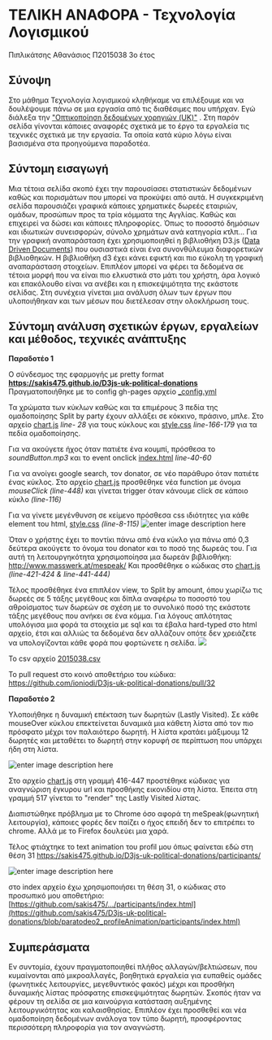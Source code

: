 # ΤΕΛΙΚΗ ΑΝΑΦΟΡΑ - Τεχνολογία Λογισμικού
Πιπλικάτσης Αθανάσιος
Π2015038
3ο έτος

## Σύνοψη

Στο μάθημα Τεχνολογία λογισμικού κληθήκαμε να επιλέξουμε και να δουλέψουμε πάνω σε μια εργασία από τις διαθέσιμες που υπήρχαν. Εγώ διάλεξα την  ["Οπτικοποίηση δεδομένων χορηγιών (UK)"](https://github.com/ioniodi/D3js-uk-political-donations) . Στη παρόν σελίδα γίνονται κάποιες αναφορές σχετικά με το έργο τα εργαλεία τις τεχνικές σχετικά με την εργασία. Τα οποία κατά κύριο λόγω είναι βασισμένα στα προηγούμενα παραδοτέα.


## Σύντομη εισαγωγή

Μια τέτοια σελίδα σκοπό έχει την παρουσίασει στατιστικών δεδομένων καθώς και πορισμάτων που μπορεί να προκύψει από αυτά. Η συγκεκριμένη σελίδα παρουσιάζει γραφικά κάποιες χρηματικές δωρεές εταιριών, ομάδων, προσώπων προς τα τρία κόμματα της Αγγλίας. Καθώς και επιχειρεί να δώσει και κάποιες πληροφορίες. Όπως το ποσοστό δημόσιων και ιδιωτικών συνεισφορών, σύνολο χρημάτων ανά κατηγορία κτλπ... Για την γραφική αναπαράσταση έχει χρησιμοποιηθεί η βιβλιοθήκη D3.js ([Data Driven Documents](https://d3js.org/)) που ουσιαστικά είναι ένα συνονθύλευμα διαφορετικών βιβλιοθηκών.  Η βιβλιοθήκη d3 έχει κάνει εφικτή και πιο εύκολη τη γραφική αναπαράσταση στοιχείων. Επιπλέον μπορεί να φέρει τα δεδομένα σε τέτοια μορφή που να είναι πιο ελκυστικά στο μάτι του χρήστη, άρα λογικό και επακόλουθο είναι να ανέβει και η επισκεψιμότητα της εκάστοτε σελίδας. Στη συνέχεια γίνεται μια ανάλυση όλων των έργων που υλοποιήθηκαν και των μέσων που διετέλεσαν στην ολοκλήρωση τους.


## Σύντομη ανάλυση σχετικών έργων, εργαλείων και μέθοδος, τεχνικές ανάπτυξης

**Παραδοτέο 1**

Ο σύνδεσμος της εφαρμογής με pretty format **https://sakis475.github.io/D3js-uk-political-donations** 
Πραγματοποιήθηκε με το config gh-pages αρχείο [_config.yml](https://github.com/sakis475/D3js-uk-political-donations/blob/paradoteo1/_config.yml)

Τα χρώματα των κύκλων καθώς και τα επιμέρους 3 πεδία της ομαδοποίησης Split by party έχουν αλλάξει σε κόκκινο, πράσινο, μπλε.
Στο αρχείο [chart.js](https://github.com/sakis475/D3js-uk-political-donations/blob/paradoteo1/chart.js) *line- 28* για τους κύκλους και [style.css](https://github.com/sakis475/D3js-uk-political-donations/blob/paradoteo1/style.css) *line-166-179* για τα πεδία ομαδοποίησης.

Για να ακούγετε ήχος όταν πατιέτε ένα κουμπί, πρόσθεσα το *soundButton.mp3* 
και το event onclick [index.html](https://github.com/sakis475/D3js-uk-political-donations/blob/paradoteo1/index.html) *line-40-60*

Για να ανοίγει google search, τον donator, σε νέο παράθυρο όταν πατιέτε ένας κύκλος. Στο αρχείο [chart.js](https://github.com/sakis475/D3js-uk-political-donations/blob/paradoteo1/chart.js) προσθέθηκε νέα function με όνομα *mouseClick* *(line-448)* και γίνεται trigger όταν κάνουμε click σε κάποιο κύκλο *(line-116)*

Για να γίνετε μεγένθυνση σε κείμενο πρόσθεσα css ιδιότητες για κάθε element του html, [style.css](https://github.com/sakis475/D3js-uk-political-donations/blob/paradoteo1/style.css) *(line-8-115)*
![enter image description here](https://github.com/sakis475/sw/blob/paradoteo1/projects/2015038/zoomtext.png?raw=true)

Όταν ο χρήστης έχει το ποντίκι πάνω από ένα κύκλο για πάνω από 0,3 δεύτερα ακούγετε το όνομα του donator και το ποσό της δωρεάς του. Για αυτή τη λειτουργηκότητα χρησιμοποίησα μια δωρεάν βιβλιοθήκη: http://www.masswerk.at/mespeak/ 
Και προσθέθηκε ο κώδικας στο [chart.js](https://github.com/sakis475/D3js-uk-political-donations/blob/paradoteo1/chart.js) *(line-421-424 & line-441-444)*

Τέλος προσθέθηκε ένα επιπλέον view, το Split by amount, όπου χωρίζω τις δωρεές σε 5 τάξης μεγέθους και δίπλα αναφέρω το ποσοστό του αθροίσματος των δωρεών σε σχέση με το συνολικό ποσό της εκάστοτε τάξης μεγέθους που ανήκει σε ένα κόμμα. Για λόγους απλότητας υπολόγισα μια φορά τα στοιχεία με sql και τα έβαλα hard-typed στο html αρχείο, έτσι και αλλιώς τα δεδομένα δεν αλλάζουν οπότε δεν χρειάζετε να υπολογίζονται κάθε φορά που φορτώνετε η σελίδα.
![](https://github.com/sakis475/sw/blob/paradoteo1/projects/2015038/splitbyamount.png?raw=true)

To csv αρχείο [2015038.csv](https://github.com/ioniodi/D3js-uk-political-donations/blob/master/participants/2015038.csv)

Το pull request στο κοινό αποθετήριο του κώδικα: 
https://github.com/ioniodi/D3js-uk-political-donations/pull/32

**Παραδοτέο 2**

Υλοποιήθηκε η δυναμική επέκταση των δωρητών (Lastly Visited). Σε κάθε mouseOver κύκλου επεκτείνεται δυναμικά μια κάθετη λίστα από τον πιο πρόσφατο μέχρι τον παλαιότερο δωρητή. Η λίστα κρατάει μάξιμουμ 12 δωρητές και μεταθέτει το δωρητή στην κορυφή σε περίπτωση που υπάρχει ήδη στη λίστα.

![enter image description here](https://github.com/sakis475/sw/blob/paradoteo2/projects/2015038/dynPic.png?raw=true)

Στο αρχείο [chart.js](https://github.com/sakis475/D3js-uk-political-donations/blob/paradoteo2/chart.js) στη γραμμή 416-447 προστέθηκε κώδικας για αναγνώριση έγκυρου url και προσθήκης εικονιδίου στη λίστα.
Έπειτα στη γραμμή 517 γίνεται το "render" της Lastly Visited λίστας.

Διαπιστώθηκε πρόβλημα με το Chrome όσο αφορά τη meSpeak(φωνητική λειτουργία), κάποιες φορές δεν παίζει ο ήχος επειδή δεν το επιτρέπει το chrome. Αλλά με το Firefox δουλεύει μια χαρά.

Τέλος φτιάχτηκε το text animation του profil μου όπως φαίνεται εδώ στη θέση 31
https://sakis475.github.io/D3js-uk-political-donations/participants/

![enter image description here](https://raw.githubusercontent.com/sakis475/sw/paradoteo2/projects/2015038/logotipo.png)

στο index αρχείο έχω χρησιμοποιήσει τη θέση 31, 
ο κώδικας στο προσωπικό μου αποθετήριο:
[https://github.com/sakis475/.../participants/index.html](https://github.com/sakis475/D3js-uk-political-donations/blob/paratodeo2_profileAnimation/participants/index.html)

## Συμπεράσματα

Εν συντομία, έχουν πραγματοποιηθεί πλήθος αλλαγών/βελτιώσεων, που κυμαίνονται από μικροαλλαγές, βοηθητικά εργαλεία για ευπαθείς ομάδες (φωνητικές λειτουργίες, μεγεθυντικός φακός) μέχρι και προσθήκη δυναμικής λίστας πρόσφατης επισκεψιμότητας δωρητών. Σκοπός ήταν να φέρουν τη σελίδα σε μια καινούργια κατάσταση αυξημένης λειτουργικότητας και καλαισθησίας. Επιπλέον έχει προσθεθεί και νέα ομαδοποίηση δεδομένων ανάλογα τον τύπο δωρητή, προσφέροντας περισσότερη πληροφορία για τον αναγνώστη.
